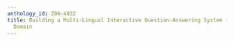 ```yaml
---
anthology_id: Z06-4032
title: Building a Multi-Lingual Interactive Question-Answering System for the Library
  Domain
---
```

